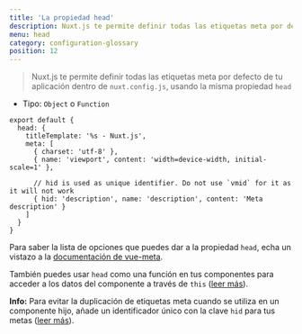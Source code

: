 ```yaml
---
title: 'La propiedad head'
description: Nuxt.js te permite definir todas las etiquetas meta por defecto de tu aplicación dentro de nuxt.config.js.
menu: head
category: configuration-glossary
position: 12
---
```


> Nuxt.js te permite definir todas las etiquetas meta por defecto de tu aplicación dentro de `nuxt.config.js`, usando la misma propiedad `head`

- Tipo: `Object` o `Function`

```js{}[nuxt.config.js]
export default {
  head: {
    titleTemplate: '%s - Nuxt.js',
    meta: [
      { charset: 'utf-8' },
      { name: 'viewport', content: 'width=device-width, initial-scale=1' },

      // hid is used as unique identifier. Do not use `vmid` for it as it will not work
      { hid: 'description', name: 'description', content: 'Meta description' }
    ]
  }
}
```

Para saber la lista de opciones que puedes dar a la propiedad `head`, echa un vistazo a la [documentación de vue-meta](https://vue-meta.nuxtjs.org/api/#metainfo-properties).

También puedes usar `head` como una función en tus componentes para acceder a los datos del componente a través de `this` ([leer más](/guides/components-glossary/pages-head)).

<base-alert type="info">

<b>Info:</b> Para evitar la duplicación de etiquetas meta cuando se utiliza en un componente hijo, añade un identificador único con la clave `hid` para tus metas ([leer más](https://vue-meta.nuxtjs.org/api/#tagidkeyname)).

</base-alert>
